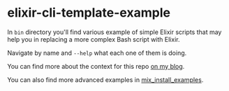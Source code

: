 # elixir-cli-template-example

In `bin` directory you'll find various example of simple Elixir scripts
that may help you in replacing a more complex Bash script with Elixir.

Navigate by name and `--help` what each one of them is doing.

You can find more about the context for this repo [on my blog](https://arathunku.com/b/2024/shell-scripting-with-elixir).

You can also find more advanced examples in [mix_install_examples](https://github.com/wojtekmach/mix_install_examples).
